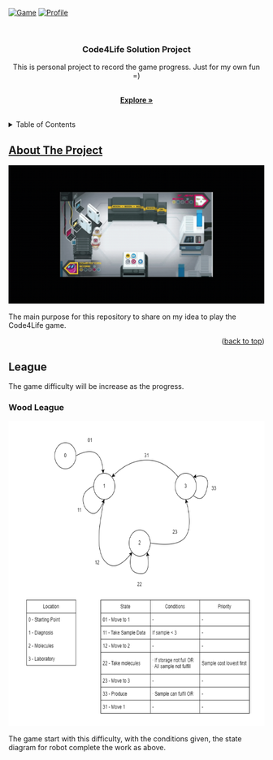 <a name="readme-top"></a>
[![Game][game-shield]][game-url]
[![Profile][profile-shield]][profile-url]

<!-- PROJECT LOGO -->
<br />
<div align="center">
<h3 align="center">Code4Life Solution Project</h3>
    This is personal project to record the game progress. Just for my own fun =)
  
  <p align="center">
    <br />
    <a href="https://github.com/CodExorcist/Code4Life/source"><strong>Explore »</strong></a>
    <br />
    <br />
  </p>
</div>



<!-- TABLE OF CONTENTS -->
<details>
  <summary>Table of Contents</summary>
  <ol>
    <li>
      <a href="#about-the-project">About The Project</a>
    </li>
    <li>
        <a href="#league">League</a>
        <ul>
            <li><a href="#wood-league">Wood League</li>
        </ul>
    </li>
  </ol>
</details>



<!-- ABOUT THE PROJECT -->
## About The Project

[![Game Screen Shot][game-screenshot]](https://www.codingame.com/ide/puzzle/code4life)

The main purpose for this repository to share on my idea to play the Code4Life game.

<p align="right">(<a href="#readme-top">back to top</a>)</p>



<!-- League -->
## League

The game difficulty will be increase as the progress.

### Wood League

<img src="images/Code4Life State Diagram.drawio.png" alt="Logo" width="640" height="600">

The game start with this difficulty, with the conditions given, the state diagram for robot complete the work as above.



<!-- MARKDOWN LINKS & IMAGES -->
<!-- https://www.markdownguide.org/basic-syntax/#reference-style-links -->
[game-shield]: https://img.shields.io/badge/GAME-codingame-yellow
[game-url]: https://www.codingame.com/ide/puzzle/code4life
[profile-shield]: https://img.shields.io/badge/PROFILE-profile-blueviolet
[profile-url]: https://www.codingame.com/profile/4842990ea3d4215bd2f3b15da061690f7805392
[game-screenshot]: images/Code4Life_Sample.gif
